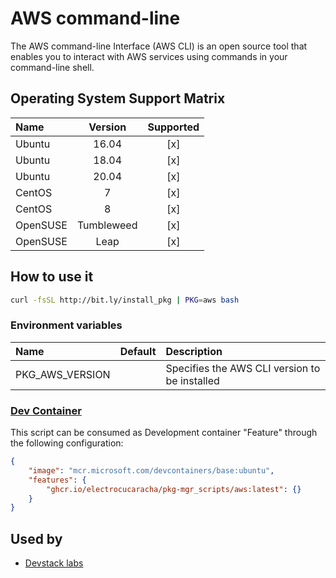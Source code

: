 # AWS command-line

The AWS command-line Interface (AWS CLI) is an open source tool that enables you
to interact with AWS services using commands in your command-line shell.

## Operating System Support Matrix

| Name       | Version    | Supported |
|:-----------|:----------:|:---------:|
| Ubuntu     | 16.04      | [x]       |
| Ubuntu     | 18.04      | [x]       |
| Ubuntu     | 20.04      | [x]       |
| CentOS     | 7          | [x]       |
| CentOS     | 8          | [x]       |
| OpenSUSE   | Tumbleweed | [x]       |
| OpenSUSE   | Leap       | [x]       |

## How to use it

```bash
curl -fsSL http://bit.ly/install_pkg | PKG=aws bash
```
### Environment variables

| Name            | Default | Description                                   |
|:----------------|:--------|:----------------------------------------------|
| PKG_AWS_VERSION |         | Specifies the AWS CLI version to be installed |

### [Dev Container](https://containers.dev/overview)

This script can be consumed as Development container "Feature" through the
following configuration:

```json
{
    "image": "mcr.microsoft.com/devcontainers/base:ubuntu",
    "features": {
        "ghcr.io/electrocucaracha/pkg-mgr_scripts/aws:latest": {}
    }
}
```

## Used by

- [Devstack labs](https://github.com/electrocucaracha/devstack-labs)
